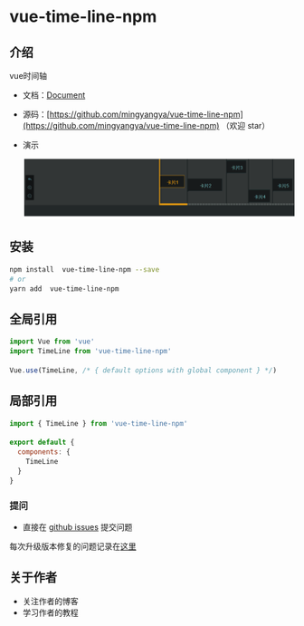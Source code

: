 # vue-time-line-npm

## 介绍

vue时间轴

- 文档：[Document](//github.com/mingyangya/vue-time-line-npm/wiki)
- 源码：[https://github.com/mingyangya/vue-time-line-npm](https://github.com/mingyangya/vue-time-line-npm) （欢迎 star）


- 演示

    ![timeline.gif](./media/timeline.gif)

## 安装

```bash
npm install  vue-time-line-npm --save
# or
yarn add  vue-time-line-npm
```

## 全局引用

```javascript
import Vue from 'vue'
import TimeLine from 'vue-time-line-npm'

Vue.use(TimeLine, /* { default options with global component } */)
```

## 局部引用

```javascript
import { TimeLine } from 'vue-time-line-npm'

export default {
  components: {
    TimeLine
  }
}
```

### 提问

- 直接在 [github issues](https://github.com/mingyangya/vue-time-line-npm/issues) 提交问题

每次升级版本修复的问题记录在[这里](./ISSUE.md)

## 关于作者

- 关注作者的博客 
- 学习作者的教程


